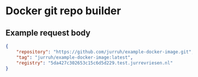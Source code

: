 # Docker git repo builder

## Example request body
```json
{
    "repository": "https://github.com/jurruh/example-docker-image.git",
    "tag": "jurruh/example-docker-image:latest",
    "registry": "5da427c302653c15c6d5d229.test.jurrevriesen.nl" 
}
```